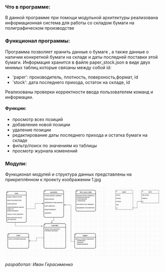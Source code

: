 ### Что в программе:
В данной программе при помощи модульной архитектуры реализована  информационная система для работы со складом бумаги на полиграфическом производстве
### Функционал программы:
Программа позволяет хранить данные о бумаге  , а также данные о наличии конкретной бумаги на складе и даты последней поставки этой бумаги.
Информация хранится в файле  paper_stock.json в виде двух мнимых таблиц которые связаны между собой id: 
+ 'paper': производитель, плотность, поверхность,формат, id
+ 'stock': дата последнего прихода, остаток на складе, id
 
Реализованы проверки корректности ввода пользователем команд и информации.
#### Функции:
+ просмотр всех позиций
+ добавление новой позиции
+ удаление позиции
+ редактирование даты последнего прихода и остатка бумаги на складе
+ фильтр/поиск по значениям из таблицы
+ просмотр журнала изменений

### Модули:
Функционал модулей и структура данных представлены на прикреплённом к проекту изображении 1.jpg

![Image](1.jpg)

*разработал: Иван Герасименко*
